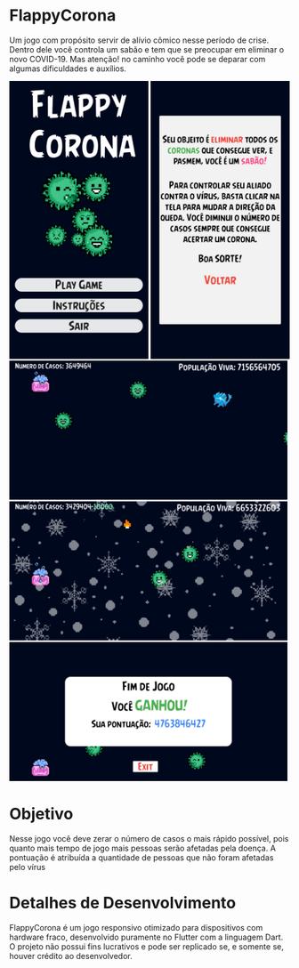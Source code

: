 # FlappyCorona
Um jogo com propósito servir de alívio cômico nesse período de crise. Dentro dele 
você controla um sabão e tem que se preocupar em eliminar o novo COVID-19.
Mas atenção! no caminho você pode se deparar com algumas dificuldades e auxílios. 

<img src="https://raw.githubusercontent.com/gsuzeda/FlappyCorona/master/screenshots/1.jpg" width="250" height="500">
<img src="https://raw.githubusercontent.com/gsuzeda/FlappyCorona/master/screenshots/2.jpg" width="250" height="500">
<img src="https://raw.githubusercontent.com/gsuzeda/FlappyCorona/master/screenshots/3.jpg" width="500" height="250">
<img src="https://raw.githubusercontent.com/gsuzeda/FlappyCorona/master/screenshots/4.jpg" width="500" height="250">
<img src="https://raw.githubusercontent.com/gsuzeda/FlappyCorona/master/screenshots/5.jpg" width="500" height="250">


# Objetivo
Nesse jogo você deve zerar o número de casos o mais rápido possível, pois quanto mais tempo de jogo mais pessoas serão afetadas pela doença. A pontuação é atribuída a quantidade de pessoas que não foram afetadas pelo vírus

# Detalhes de Desenvolvimento
FlappyCorona é um  jogo responsivo otimizado para dispositivos com hardware fraco, desenvolvido puramente no Flutter com a linguagem Dart.
O projeto não possui fins lucrativos e pode ser replicado se, e somente se, houver crédito  ao desenvolvedor.  
 
